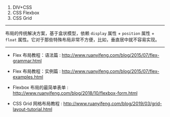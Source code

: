 1. DIV+CSS
2. CSS Flexbox
3. CSS Grid

---

布局的传统解决方案，基于盒状模型，依赖 `display` 属性 + `position` 属性 + `float` 属性。它对于那些特殊布局非常不方便，比如，垂直居中就不容易实现。

---

* Flex 布局教程：语法篇 : http://www.ruanyifeng.com/blog/2015/07/flex-grammar.html
* Flex 布局教程：实例篇 : http://www.ruanyifeng.com/blog/2015/07/flex-examples.html
* Flexbox 布局的最简单表单 : http://www.ruanyifeng.com/blog/2018/10/flexbox-form.html


* CSS Grid 网格布局教程 : http://www.ruanyifeng.com/blog/2019/03/grid-layout-tutorial.html



